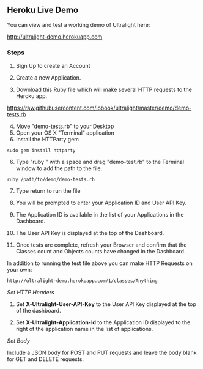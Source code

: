 Heroku Live Demo
----------------

You can view and test a working demo of Ultralight here:

<http://ultralight-demo.herokuapp.com>

### Steps

1.  Sign Up to create an Account

2.  Create a new Application.

3.  Download this Ruby file which will make several HTTP requests to the Heroku
    app.

<https://raw.githubusercontent.com/iobook/ultralight/master/demo/demo-tests.rb>

4. Move "demo-tests.rb" to your Desktop
5. Open your OS X "Terminal" application
6. Install the HTTParty gem

`sudo gem install httparty`

6. Type "ruby " with a space and drag "demo-test.rb" to the Terminal window to add the path to the file.
 
`ruby /path/to/demo/demo-tests.rb`

7. Type return to run the file

8.  You will be prompted to enter your Application ID and User API Key.

9.  The Application ID is available in the list of your Applications in the Dashboard.

10.  The User API Key is displayed at the top of the Dashboard.

11.  Once tests are complete, refresh your Browser and confirm that the Classes
    count and Objects counts have changed in the Dashboard.


In addition to running the test file above you can make HTTP Requests on your
own:

`http://ultralight-demo.herokuapp.com/1/classes/Anything`

*Set HTTP Headers*

1.  Set **X-Ultralight-User-API-Key** to the User API Key displayed at the top
    of the dashboard.

2.  Set **X-Ultralight-Application-Id** to the Application ID displayed to the
    right of the application name in the list of applications.

*Set Body*

Include a JSON body for POST and PUT requests and leave the body blank for GET
and DELETE requests.
